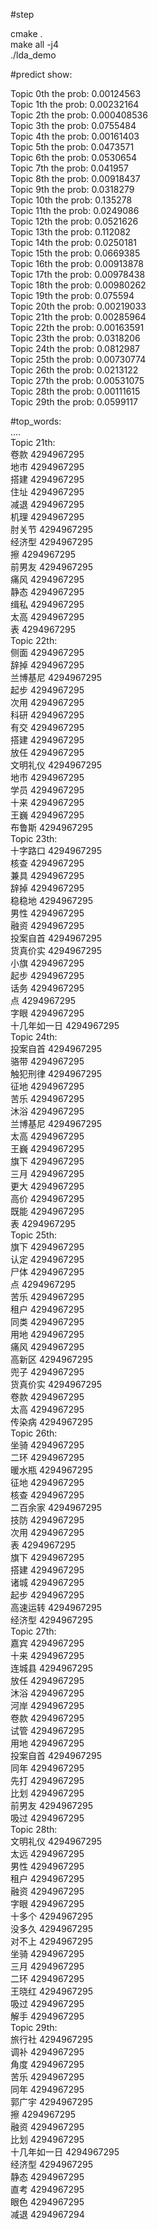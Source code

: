 #step  

cmake .  
make all -j4   
./lda_demo   

#predict show:   

Topic 0th  the  prob:  0.00124563    
Topic 1th  the  prob:  0.00232164   
Topic 2th  the  prob:  0.000408536    
Topic 3th  the  prob:  0.0755484    
Topic 4th  the  prob:  0.00161403    
Topic 5th  the  prob:  0.0473571    
Topic 6th  the  prob:  0.0530654   
Topic 7th  the  prob:  0.041957        
Topic 8th  the  prob:  0.00918437      
Topic 9th  the  prob:  0.0318279   
Topic 10th  the  prob:  0.135278   
Topic 11th  the  prob:  0.0249086   
Topic 12th  the  prob:  0.0521626   
Topic 13th  the  prob:  0.112082   
Topic 14th  the  prob:  0.0250181   
Topic 15th  the  prob:  0.0669385   
Topic 16th  the  prob:  0.00913878    
Topic 17th  the  prob:  0.00978438   
Topic 18th  the  prob:  0.00980262   
Topic 19th  the  prob:  0.075594   
Topic 20th  the  prob:  0.00219033   
Topic 21th  the  prob:  0.00285964   
Topic 22th  the  prob:  0.00163591   
Topic 23th  the  prob:  0.0318206   
Topic 24th  the  prob:  0.0812987    
Topic 25th  the  prob:  0.00730774    
Topic 26th  the  prob:  0.0213122    
Topic 27th  the  prob:  0.00531075    
Topic 28th  the  prob:  0.00111615    
Topic 29th  the  prob:  0.0599117    
   
    
#top_words:    
....   
Topic 21th:    
	卷款   4294967295   
	地市   4294967295   
	搭建   4294967295  
	住址   4294967295  
	减退   4294967295  
	机理   4294967295  
	肘关节   4294967295  
	经济型   4294967295  
	擦   4294967295   
	前男友   4294967295   
	痛风   4294967295   
	静态   4294967295   
	缉私   4294967295   
	太高   4294967295   
	表   4294967295  
Topic 22th:   
	侧面   4294967295   
	辞掉   4294967295   
	兰博基尼   4294967295   
	起步   4294967295   
	次用   4294967295   
	科研   4294967295   
	有交   4294967295   
	搭建   4294967295    
	放任   4294967295    
	文明礼仪   4294967295   
	地市   4294967295    
	学员   4294967295    
	十来   4294967295    
	王巍   4294967295   
	布鲁斯   4294967295   
Topic 23th:   
	十字路口   4294967295   
	核查   4294967295   
	兼具   4294967295   
	辞掉   4294967295   
	稳稳地   4294967295   
	男性   4294967295   
	融资   4294967295   
	投案自首   4294967295   
	货真价实   4294967295   
	小旗   4294967295   
	起步   4294967295   
	话务   4294967295   
	点   4294967295   
	字眼   4294967295   
	十几年如一日   4294967295  
Topic 24th:   
	投案自首   4294967295    
	骆带   4294967295   
	触犯刑律   4294967295   
	征地   4294967295    
	苦乐   4294967295   
	沐浴   4294967295   
	兰博基尼   4294967295   
	太高   4294967295   
	王巍   4294967295  
	旗下   4294967295   
	三月   4294967295   
	更大   4294967295   
	高价   4294967295   
	既能   4294967295   
	表   4294967295   
Topic 25th:   
	旗下   4294967295   
	认定   4294967295   
	尸体   4294967295   
	点   4294967295  
	苦乐   4294967295  
	租户   4294967295  
	同类   4294967295   
	用地   4294967295   
	痛风   4294967295   
	高新区   4294967295   
	兜子   4294967295   
	货真价实   4294967295   
	卷款   4294967295   
	太高   4294967295   
	传染病   4294967295   
Topic 26th:   
	坐骑   4294967295   
	二环   4294967295   
	暖水瓶   4294967295    
	征地   4294967295   
	核查   4294967295   
	二百余家   4294967295   
	技防   4294967295   
	次用   4294967295   
	表   4294967295   
	旗下   4294967295   
	搭建   4294967295   
	诸城   4294967295   
	起步   4294967295   
	高速运转   4294967295   
	经济型   4294967295   
Topic 27th:   
	嘉宾   4294967295   
	十来   4294967295   
	连城县   4294967295   
	放任   4294967295   
	沐浴   4294967295   
	河岸   4294967295   
	卷款   4294967295   
	试管   4294967295   
	用地   4294967295   
	投案自首   4294967295   
	同年   4294967295   
	先打   4294967295   
	比划   4294967295   
	前男友   4294967295   
	吸过   4294967295   
Topic 28th:   
	文明礼仪   4294967295   
	太远   4294967295   
	男性   4294967295   
	租户   4294967295   
	融资   4294967295   
	字眼   4294967295   
	十多个   4294967295   
	没多久   4294967295   
	对不上   4294967295   
	坐骑   4294967295   
	三月   4294967295   
	二环   4294967295   
	王晓红   4294967295   
	吸过   4294967295   
	解手   4294967295   
Topic 29th:   
	旅行社   4294967295   
	调补   4294967295   
	角度   4294967295   
	苦乐   4294967295   
	同年   4294967295   
	郭广宇   4294967295   
	擦   4294967295   
	融资   4294967295  
	比划   4294967295  
	十几年如一日   4294967295  
	经济型   4294967295   
	静态   4294967295   
	直考   4294967295   
	眼色   4294967295  
	减退   4294967294  
